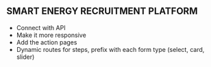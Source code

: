 ## SMART ENERGY RECRUITMENT PLATFORM

- Connect with API
- Make it more responsive
- Add the action pages
- Dynamic routes for steps, prefix with each form type (select, card, slider)
